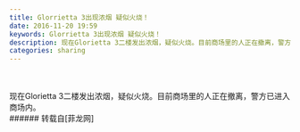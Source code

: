 ```yaml
---
title: Glorrietta 3出现浓烟 疑似火烧！
date: 2016-11-20 19:59
keywords: Glorrietta 3出现浓烟 疑似火烧！
description: 现在Glorietta 3二楼发出浓烟，疑似火烧。目前商场里的人正在撤离，警方已进入商场内。
categories: sharing
---
```

<td class="t_f" id="postmessage_429452">

<br/>
<br/>
现在Glorietta 3二楼发出浓烟，疑似火烧。目前商场里的人正在撤离，警方已进入商场内。<br/>
<img alt="" border="0" class="zoom" data-cf-modified-0bc99dd43cabb903252307ed-="" file="http://www.flw.ph/data/appbyme/upload/image/201611/20/WvpmoZHBzwzU.jpg" id="aimg_s1jzI" lazyloadthumb="1" onclick="" onmouseover="" src="http://www.flw.ph/data/appbyme/upload/image/201611/20/WvpmoZHBzwzU.jpg"/><br/>
<img alt="" border="0" class="zoom" data-cf-modified-0bc99dd43cabb903252307ed-="" file="http://www.flw.ph/data/appbyme/upload/image/201611/20/scgeLg71XDXn.jpg" id="aimg_gcg9P" lazyloadthumb="1" onclick="" onmouseover="" src="http://www.flw.ph/data/appbyme/upload/image/201611/20/scgeLg71XDXn.jpg"/><br/>
</td>
###### 转载自[菲龙网]